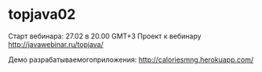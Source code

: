 # topjava02

Старт вебинара: 27.02 в 20.00 GMT+3
Проект к вебинару http://javawebinar.ru/topjava/

Демо разрабатываемогоприложения: http://caloriesmng.herokuapp.com/



